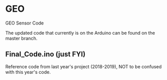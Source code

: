 # GEO
GEO Sensor Code

The updated code that currently is on the Arduino can be found on the master branch.

## Final_Code.ino (just FYI)
Reference code from last year's project (2018-2019), NOT to be confused with this year's code.